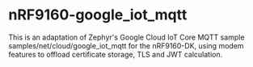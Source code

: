 # nRF9160-google_iot_mqtt
This is an adaptation of Zephyr's Google Cloud IoT Core MQTT sample samples/net/cloud/google_iot_mqtt for the nRF9160-DK, using modem features to offload certificate storage, TLS and JWT calculation.
